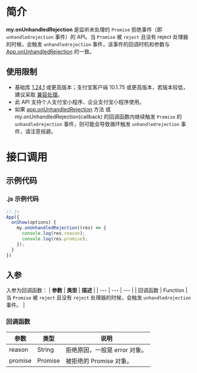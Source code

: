 
# 简介
**my.onUnhandledRejection** 是监听未处理的 `Promise` 拒绝事件（即 `unhandledrejection` 事件）的 API。当 `Promise` 被 `reject` 且没有 reject 处理器的时候，会触发 `unhandledrejection` 事件，该事件的回调时机和参数与 [App.onUnhandledRejection](https://opendocs.alipay.com/mini/framework/app-detail) 的一致。

## 使用限制
- 基础库 [1.24.1](https://opendocs.alipay.com/mini/framework/lib) 或更高版本；支付宝客户端 10.1.75 或更高版本，若版本较低，建议采取 [兼容处理](https://docs.alipay.com/mini/framework/compatibility)。
- 此 API 支持个人支付宝小程序、企业支付宝小程序使用。
- 如果 [app.onUnhandledRejection](https://opendocs.alipay.com/mini/framework/app-detail#onUnhandledRejection(object%3A%20Object)) 方法 或 my.onUnhandledRejection(callback) 的回调函数内继续触发 `Promise` 的 `unhandledrejection` 事件，则可能会导致循环触发 `unhandledrejection` 事件，请注意规避。

# 接口调用
## 示例代码
### .js 示例代码
```javascript
//.js
App({
  onShow(options) {
    my.onUnhandledRejection((res) => {
      console.log(res.reason);
      console.log(res.promise);
    });
  }
})
```

## 入参
入参为回调函数：
| **参数** | **类型** | **描述** |
| --- | --- | --- |
| 回调函数 | Function | 当 `Promise` 被 `reject` 且没有 `reject` 处理器的时候，会触发 `unhandledrejection` 事件。 |

### 回调函数
| **参数** | **类型** | **说明** |
| --- | --- | --- |
| reason | String | 拒绝原因，一般是 error 对象。 |
| promise | Promise | 被拒绝的 Promise 对象。 |

